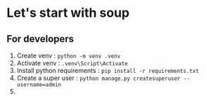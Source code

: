 # Let's start with soup
## For developers
1. Create venv : `python -m venv .venv`
2. Activate venv : `.venv\Script\Activate`
3. Install python requirements : `pip install -r requirements.txt`
4. Create a super user : `python manage.py createsuperuser --username=admin`
5. 